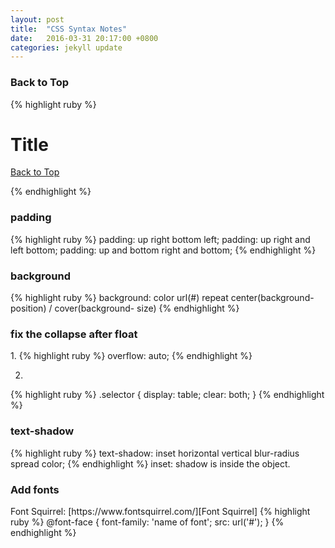 ```yaml
---
layout: post
title:  "CSS Syntax Notes"
date:   2016-03-31 20:17:00 +0800
categories: jekyll update
---
```

<h3>Back to Top</h3>
{% highlight ruby %}
<h1 id="top">Title</h1>
<a href="#top"><p>Back to Top</p></a>
{% endhighlight %}

<h3>padding</h3>
{% highlight ruby %}
padding: up right bottom left;
padding: up right and left bottom;
padding: up and bottom right and bottom;
{% endhighlight %}

<h3>background</h3>
{% highlight ruby %}
background: color url(#) repeat center(background-position) / cover(background-  size)
{% endhighlight %}

<h3>fix the collapse after float</h3>
1.
{% highlight ruby %}
overflow: auto;
{% endhighlight %}

2.
{% highlight ruby %}
.selector {
  display: table;
  clear: both;
}
{% endhighlight %}

<h3>text-shadow</h3>
{% highlight ruby %}
text-shadow: inset horizontal vertical blur-radius spread color;
{% endhighlight %}
inset: shadow is inside the object.<br>

<h3>Add fonts</h3>
Font Squirrel: [https://www.fontsquirrel.com/][Font Squirrel]
{% highlight ruby %}
@font-face {
  font-family: 'name of font';
  src: url('#');
}
{% endhighlight %}



















[Font Squirrel]:https://www.fontsquirrel.com/
